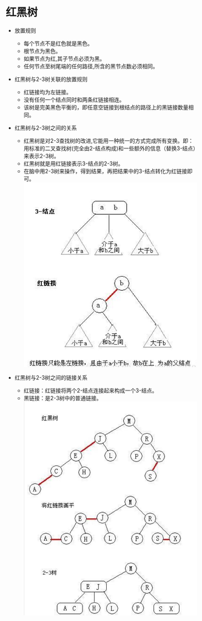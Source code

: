 # 红黑树
  * 放置规则
    - 每个节点不是红色就是黑色。
    - 根节点为黑色。
    - 如果节点为红,其子节点必须为黑。
    - 任何节点至树尾端的任何路径,所含的黑节点数必须相同。
    
   * 红黑树与2-3树关联的放置规则
     - 红链接均为左链接。
     - 没有任何一个结点同时和两条红链接相连。
     - 该树是完美黑色平衡的，即任意空链接到根结点的路径上的黑链接数量相同。
   
   * 红黑树与2-3树之间的关系
     - 红黑树是对2-3查找树的改进,它能用一种统一的方式完成所有变换。即：用标准的二叉查找树(完全由2-结点构成)和一些额外的信息（替换3-结点）来表示2-3树。
     - 红黑树就是用红链接表示3-结点的2-3树。
     - 在脑中用2-3树来操作，得到结果，再把结果中的3-结点转化为红链接即可。
     ![red_black_2](https://github.com/KleinParadise/CppSTLStudyRecord/blob/master/image/red_black_2.png)
    
   * 红黑树与2-3树之间的链接关系
     - 红链接：红链接将两个2-结点连接起来构成一个3-结点。
     - 黑链接：是2-3树中的普通链接。
     ![red_black_1](https://github.com/KleinParadise/CppSTLStudyRecord/blob/master/image/red_black_1.png)
